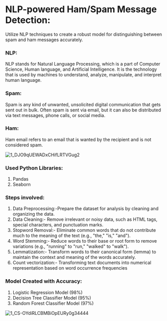 # NLP-powered Ham/Spam Message Detection:
Utilize NLP techniques to create a robust model for distinguishing between spam and ham messages accurately.

### NLP:

NLP stands for Natural Language Processing, which is a part of Computer Science, Human language, and Artificial Intelligence. It is the technology that is used by machines to understand, analyze, manipulate, and interpret human language.

### Spam:

Spam is any kind of unwanted, unsolicited digital communication that gets sent out in bulk. Often spam is sent via email, but it can also be distributed via text messages, phone calls, or social media.

### Ham:

Ham email refers to an email that is wanted by the recipient and is not considered spam.

![1_DJO9qUEWADxCHifLRTVGug2](https://github.com/yasmeenustad/NLP-Project/assets/112754746/536d62ff-9d6d-45f8-bd9c-ae1a431fd8a5)

### Used Python Libraries:
1. Pandas
2. Seaborn

### Steps involved:
1. Data Preprocessing:-Prepare the dataset for analysis by cleaning and organizing the data.
2. Data Cleaning:- Remove irrelevant or noisy data, such as HTML tags, special characters, and punctuation marks.
3. Stopword Removal:- Eliminate common words that do not contribute much to the meaning of the text (e.g., "the," "is," "and").
4. Word Stemming:- Reduce words to their base or root form to remove variations (e.g., "running" to "run," "walked" to "walk").
5. Lemmatization:- Transform words to their canonical form (lemma) to maintain the context and meaning of the words accurately.
6. Count vectorization:- Transforming text documents into numerical representation based on word occurrence frequencies

### Model Created with Accuracy:
1. Logistic Regression Model (98%)
2. Decision Tree Classifier Model (95%)
3. Random Forest Classifier Model (97%)

![1_CS-OYdiRLCBMBiOpEURy0g34444](https://github.com/yasmeenustad/NLP-Project/assets/112754746/4f91ca9d-040b-422a-ad49-9d1c843836dc)
